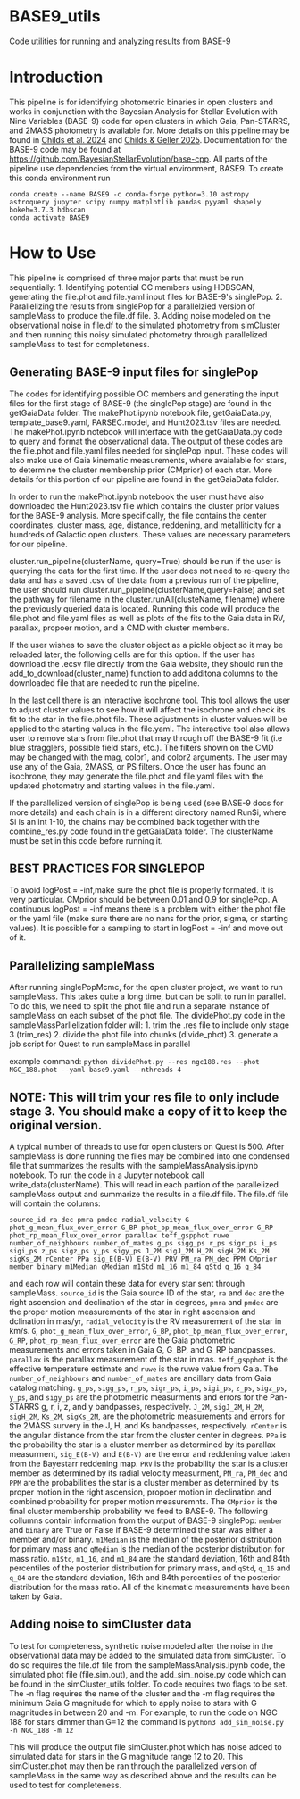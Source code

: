 # BASE9_utils
Code utilities for running and analyzing results from BASE-9 

# Introduction
This pipeline is for identifying photometric binaries in open clusters and works in conjunction with the Bayesian Analysis for Stellar Evolution with Nine Variables (BASE-9) code for open clusters in which Gaia, Pan-STARRS, and 2MASS photometry is available for.  More details on this pipeline may be found in [Childs et al. 2024](https://ui.adsabs.harvard.edu/abs/2024ApJ...962...41C/abstract) and [Childs & Geller 2025](https://ui.adsabs.harvard.edu/abs/2025ApJ...989..104C/abstract).  Documentation for the BASE-9 code may be found at https://github.com/BayesianStellarEvolution/base-cpp.  All parts of the pipeline use dependencies from the virtual environment, BASE9.  To create this conda environment run

```
conda create --name BASE9 -c conda-forge python=3.10 astropy astroquery jupyter scipy numpy matplotlib pandas pyyaml shapely bokeh=3.7.3 hdbscan
conda activate BASE9
```

# How to Use
This pipeline is comprised of three major parts that must be run sequentially:
	1. Identifying potential OC members using HDBSCAN, generating the file.phot and file.yaml input files for BASE-9's singlePop.
 	2. Parallelizing the results from singlePop for a parallelzied version of sampleMass to produce the file.df file.
  	3.  Adding noise modeled on the observational noise in file.df to the simulated photometry from simCluster and then running this noisy simulated photometry through parallelized sampleMass to test for completeness.
  ## Generating BASE-9 input files for singlePop

  The codes for identifying possible OC members and generating the input files for the first stage of BASE-9 (the singlePop stage) are found in the getGaiaData folder.  The makePhot.ipynb notebook file, getGaiaData.py, template_base9.yaml, PARSEC.model, and Hunt2023.tsv files are needed.  The makePhot.ipynb notebook will interface with the getGaiaData.py code to query and format the observational data.  The output of these codes are the file.phot and file.yaml files needed for singlePop input.  These codes will also make use of Gaia kinematic measurements, where avaialable for stars, to determine the cluster membership prior (CMprior) of each star.  More details for this portion of our pipeline are found in the getGaiaData folder.
  
  In order to run the makePhot.ipynb notebook the user must have also downloaded the Hunt2023.tsv file which contains the cluster prior values for the BASE-9 analysis.  More specifically, the file contains the center coordinates, cluster mass, age, distance, reddening, and metalliticity for a hundreds of Galactic open clusters.  These values are necessary parameters for our pipeline.

  cluster.run_pipeline(clusterName, query=True) should be run if the user is querying the data for the first time.  If the user does not need to re-query the data and has a saved .csv of the data from a previous run of the pipeline, the user should run cluster.run_pipeline(clusterName,query=False) and set the pathway for filename in the cluster.runAll(clusteName, filename) where the previously queried data is located.  Running this code will produce the file.phot and file.yaml files as well as plots of the fits to the Gaia data in RV, parallax, propoer motion, and a CMD with cluster members.

  If the user wishes to save the cluster object as a pickle object so it may be reloaded later, the following cells are for this option.  If the user has download the .ecsv file directly from the Gaia website, they should run the add_to_download(cluster_name) function to add additona columns to the downloaded file that are needed to run the pipeline.

  In the last cell there is an interactive isochrone tool.  This tool allows the user to adjust cluster values to see how it will affect the isochrone and check its fit to the star in the file.phot file.  These adjustments in cluster values will be applied to the starting values in the file.yaml.  The interactive tool also allows user to remove stars from file.phot that may through off the BASE-9 fit (i.e blue stragglers, possible field stars, etc.).  The filters shown on the CMD may be changed with the mag, color1, and color2 arguments.  The user may use any of the Gaia, 2MASS, or PS filters.  Once the user has found an isochrone, they may generate the file.phot and file.yaml files with the updated photometry and starting values in the file.yaml.

If the parallelized version of singlePop is being used (see BASE-9 docs for more details) and each chain is in a different directory named Run$i, where $i is an int 1-10, the chains may be combined back together with the combine_res.py code found in the getGaiaData folder.  The clusterName must be set in this code before running it.

## BEST PRACTICES FOR SINGLEPOP
To avoid logPost = -inf,make sure the phot file is properly formated. It is very particular. 
CMprior should be between 0.01 and 0.9 for singlePop.  A continuous logPost = -inf means there is a problem with either the phot file or the yaml file (make sure there are no nans for the prior, sigma, or starting values).  It is possible for a sampling to start in logPost = -inf and move out of it.
  ##  Parallelizing sampleMass

  After running singlePopMcmc, for the open cluster project, we want to run sampleMass.  This takes quite a long time, but can be split to run in parallel.  To do this, we need to split the phot file and run a separate instance of sampleMass on each subset of the phot file.  The dividePhot.py code in the sampleMassParllelization folder will:
	1. trim the .res file to include only stage 3 (trim_res)
	2. divide the phot file into chunks (divide_phot)
	3. generate a job script for Quest to run sampleMass in parallel

example command:
` python dividePhot.py --res ngc188.res --phot NGC_188.phot --yaml base9.yaml --nthreads 4 `

## NOTE: This will trim your res file to only include stage 3.  You should make a copy of it to keep the original version.

A typical number of threads to use for open clusters on Quest is 500.  After sampleMass is done running the files may be combined into one condensed file that summarizes the results with the sampleMassAnalysis.ipynb notebook.  To run the code in a Jupyter notebook call write_data(clusterName).  This will read in each partion of the parallelized sampleMass output and summarize the results in a file.df file.  The file.df file will contain the columns:  

` source_id ra dec pmra pmdec radial_velocity G phot_g_mean_flux_over_error G_BP phot_bp_mean_flux_over_error G_RP phot_rp_mean_flux_over_error parallax teff_gspphot ruwe number_of_neighbours number_of_mates g_ps sigg_ps r_ps sigr_ps i_ps sigi_ps z_ps sigz_ps y_ps sigy_ps J_2M sigJ_2M H_2M sigH_2M Ks_2M sigKs_2M rCenter PPa sig_E(B-V) E(B-V) PRV PM_ra PM_dec PPM CMprior member binary m1Median qMedian m1Std m1_16 m1_84 qStd q_16 q_84 `

and each row will contain these data for every star sent through sampleMass.  `source_id` is the Gaia source ID of the star, `ra` and `dec` are the right ascension and declination of the star in degrees, `pmra` and `pmdec` are the proper motion measurements of the star in right ascension and dclination in mas/yr, `radial_velocity` is the RV measurement of the star in km/s.  `G`, `phot_g_mean_flux_over_error`, `G_BP`, `phot_bp_mean_flux_over_error`, `G_RP`, `phot_rp_mean_flux_over_error` are the Gaia photometric measurements and errors taken in Gaia G, G_BP, and G_RP bandpasses. `parallax` is the parallax measurement of the star in mas.  `teff_gspphot` is the effective temperature estimate and `ruwe` is the ruwe value from Gaia. The `number_of_neighbours` and `number_of_mates` are ancillary data from Gaia catalog matching. `g_ps`, `sigg_ps`, `r_ps`, `sigr_ps`, `i_ps`, `sigi_ps`, `z_ps`, `sigz_ps`, `y_ps`, and `sigy_ps` are the photometric measurments and errors for the Pan-STARRS g, r, i, z, and y bandpasses, respectively.  `J_2M`, `sigJ_2M`, `H_2M`, `sigH_2M`, `Ks_2M`, `sigKs_2M`, are the photometric measurements and errors for the 2MASS survery in the J, H, and Ks bandpasses, respectively. `rCenter` is the angular distance from the star from the cluster center in degrees. `PPa` is the probability the star is a cluster member as determined by its parallax measurment, `sig_E(B-V)` and `E(B-V)` are the error and reddening value taken from the Bayestarr reddening map. `PRV` is the probability the star is a cluster member as determined by its radial velocity measurment, `PM_ra`, `PM_dec` and `PPM` are the probabilities the star is a cluster member as determined by its proper motion in the right ascension, propoer motion in declination and combined probability for proper motion measuremnts.  The `CMprior` is the final cluster membership probability we feed to BASE-9.  The following collumns contain information from the output of BASE-9 singlePop: `member` and `binary` are True or False if BASE-9 determined the star was either a member and/or binary. `m1Median` is the median of the posterior distribution for primary mass and `qMedian` is the median of the posterior distribution for mass ratio.  `m1Std`, `m1_16`, and  `m1_84` are the standard deviation, 16th and 84th percentiles of the posterior distribution for primary mass, and `qStd`, `q_16` and `q_84` are the standard deviation, 16th and 84th percentiles of the posterior distribution for the mass ratio.  All of the kinematic measurements have been taken by Gaia.

  ## Adding noise to simCluster data
  To test for completeness, synthetic noise modeled after the noise in the observational data may be added to the simulated data from simCluster.  To do so requires the file.df file from the sampleMassAnalysis.ipynb code, the simulated phot file (file.sim.out), and the add_sim_noise.py code which can be found in the simCluster_utils folder.  To code requires two flags to be set.  The -n flag requires the name of the cluster and the -m flag requires the minimum Gaia G magnitude for which to apply noise to stars with G magnitudes in between 20 and -m.  For example, to run the code on NGC 188 for stars dimmer than G=12 the command is
  ` python3 add_sim_noise.py -n NGC_188 -m 12 `

  This will produce the output file simCluster.phot which has noise added to simulated data for stars in the G magnitude range 12 to 20.  This simCluster.phot may then be ran through the parallelized version of sampleMass in the same way as described above and the results can be used to test for completeness.
